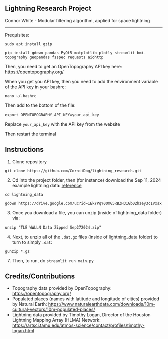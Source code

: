 ## Lightning Research Project

Connor White - Modular filtering algorithm, applied for space lightning

---

Prequisites:

```
sudo apt install gzip 

pip install gdown pandas PyQt5 matplotlib plotly streamlit bmi-topography geopandas fsspec requests aiohttp
```

Then, you need to get an OpenTopography API key here: https://opentopography.org/

When you get you API key, then you need to add the environment variable of the API key in your bashrc:
```
nano ~/.bashrc
```

Then add to the bottom of the file:

```
export OPENTOPOGRAPHY_API_KEY=your_api_key
```
Replace `your_api_key` with the API key from the website

Then restart the terminal

## Instructions

1. Clone repository
```
git clone https://github.com/CorniiDog/lightning_research.git
```

2. Cd into the project folder, then (for instance) download the Sep 11, 2024 example lightning data: [reference](https://stackoverflow.com/questions/25010369/wget-curl-large-file-from-google-drive)
```
cd lightning_data

gdown https://drive.google.com/uc?id=1EkYPqY0OmG5RBZH31Gb02hzey3c1Vxsx
```
3. Once you download a file, you can unzip (inside of lightning_data folder) via:

```
unzip "TLE WWLLN Data Zipped Sep272024.zip"
```

4. Next, to unzip all of the `.dat.gz` files (inside of lightning_data folder) to turn to simply `.dat`:

```
gunzip *.gz
```

7. Then, to run, do `streamlit run main.py`


## Credits/Contributions

- Topography data provided by OpenTopography: https://opentopography.org/
- Populated places (names with latitude and longitude of cities) provided by Natural Earth: https://www.naturalearthdata.com/downloads/10m-cultural-vectors/10m-populated-places/
- Lightning data provided by Timothy Logan, Director of the Houston Lightning Mapping Array (HLMA) Network: https://artsci.tamu.edu/atmos-science/contact/profiles/timothy-logan.html


